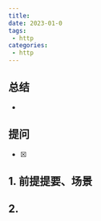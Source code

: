 ```yaml
---
title: 
date: 2023-01-0
tags:
 - http
categories: 
 - http
---
```



## 总结
-  





## 提问
- [x] 





## 1. 前提提要、场景




## 2. 




